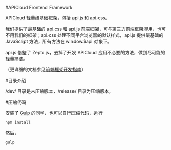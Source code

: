 #APICloud Frontend Framework

APICloud 轻量级基础框架，包括 api.js 和 api.css。

我们提供了最基础的 api.css 和 api.js 前端框架，可与第三方前端框架混用，也可不用我们的框架；api.css 处理不同平台浏览器的默认样式，api.js 提供最基础的 JavaScript 方法，所有方法在 window.$api 对象下。

api.js 借鉴了 Zepto.js，去掉了开发 APICloud 应用不必要的方法，做到尽可能的轻量简洁。

（更详细的文档参见[前端框架开发指南](http://docs.apicloud.com/APICloud/%E6%8A%80%E6%9C%AF%E4%B8%93%E9%A2%98/framework-dev-guide)）

#目录介绍

/dev/ 目录是未压缩版本，/release/ 目录为压缩版本。

#压缩代码

安装了 [Gulp](http://gulpjs.com/) 的同学，也可以自行压缩代码，运行

`
npm install
`

然后，

`
gulp
`


